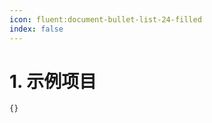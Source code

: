 ```yaml
---
icon: fluent:document-bullet-list-24-filled
index: false
---
```


# 1. 示例项目

```component Catalog
{}
```
